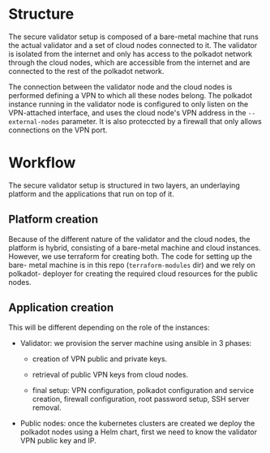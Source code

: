 # Structure

The secure validator setup is composed of a bare-metal machine that runs the
actual validator and a set of cloud nodes connected to it. The validator is
isolated from the internet and only has access to the polkadot network through
the cloud nodes, which are accessible from the internet and are connected to
the rest of the polkadot network.

The connection between the validator node and the cloud nodes is performed
defining a VPN to which all these nodes belong. The polkadot instance running in
the validator node is configured to only listen on the VPN-attached interface,
and uses the cloud node's VPN address in the `--external-nodes` parameter. It is
also proteccted by a firewall that only allows connections on the VPN port.

# Workflow

The secure validator setup is structured in two layers, an underlaying platform
and the applications that run on top of it.

## Platform creation

Because of the different nature of the validator and the cloud nodes, the
platform is hybrid, consisting of a bare-metal machine and cloud instances.
However, we use terraform for creating both. The code for setting up the bare-
metal machine is in this repo (`terraform-modules` dir) and we rely on polkadot-
deployer for creating the required cloud resources for the public nodes.

## Application creation

This will be different depending on the role of the instances:

* Validator: we provision the server machine using ansible in 3 phases:

    - creation of VPN public and private keys.

    - retrieval of public VPN keys from cloud nodes.

    - final setup: VPN configuration, polkadot configuration and service
    creation, firewall configuration, root password setup, SSH server removal.

* Public nodes: once the kubernetes clusters are created we deploy the polkadot
nodes using a Helm chart, first we need to know the validator VPN public key and IP.
